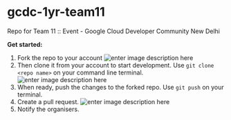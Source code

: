# gcdc-1yr-team11
Repo for Team 11 :: Event - Google Cloud Developer Community New Delhi

**Get started:**
 1. Fork the repo to your account
 ![enter image description here](https://github-images.s3.amazonaws.com/help/bootcamp/Bootcamp-Fork.png)
 2.  Then clone it from your account to start development.
  Use `git clone <repo name>` on your command line terminal.
![enter image description here](https://www.stevejgordon.co.uk/wp-content/uploads/2018/01/CloneOrDownloadGitHub.png)
 3. When ready, push the changes to the forked repo. Use `git push` on your terminal.
 4. Create a pull request.
![enter image description here](https://github-images.s3.amazonaws.com/help/pull_requests/recently_pushed_branch.png)
5. Notify the organisers.
